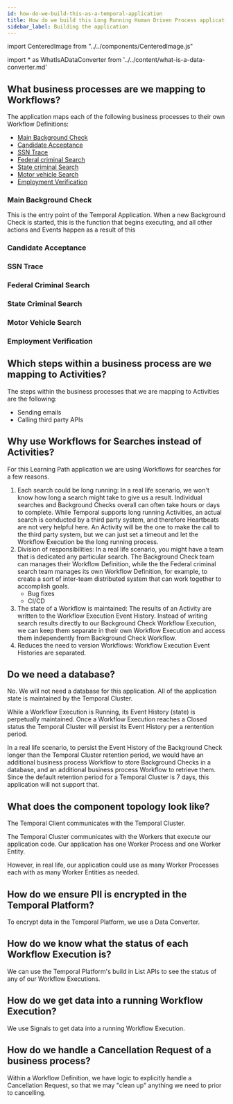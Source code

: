 ```yaml
---
id: how-do-we-build-this-as-a-temporal-application
title: How do we build this Long Running Human Driven Process application as a Temporal Application?
sidebar_label: Building the application
---
```


import CenteredImage from "../../components/CenteredImage.js"

<!-- prettier-ignore -->
import * as WhatIsADataConverter from '../../content/what-is-a-data-converter.md'

## What business processes are we mapping to Workflows?

The application maps each of the following business processes to their own Workflow Definitions:

- [Main Background Check](#main-background-check)
- [Candidate Acceptance](#candidate-acceptance)
- [SSN Trace](#ssn-trace)
- [Federal criminal Search](#federal-criminal-search)
- [State criminal Search](#state-criminal-search)
- [Motor vehicle Search](#motor-vehicle-search)
- [Employment Verification](#employment-verification)

### Main Background Check

This is the entry point of the Temporal Application.
When a new Background Check is started, this is the function that begins executing, and all other actions and Events happen as a result of this
<CenteredImage
imagePath="/diagrams/learning-path-main-background-check.svg"
imageSize="75"
title="Main Background Check Workflow Execution flow"
/>

<!--SNIPSTART background-checks-main-workflow-definition-->
<!--SNIPEND-->

### Candidate Acceptance

<CenteredImage
imagePath="/diagrams/learning-path-candidate-accept-flow.svg"
imageSize="100"
title="Candidate Acceptance Child Workflow Execution flow"
/>

<!--SNIPSTART background-checks-accept-workflow-definition-->
<!--SNIPEND-->

### SSN Trace

<CenteredImage
imagePath="/diagrams/learning-path-ssn-trace-flow.svg"
imageSize="100"
title="SSN Trace Child Workflow Execution flow"
/>

### Federal Criminal Search

<CenteredImage
imagePath="/diagrams/learning-path-federal-criminal-search-flow.svg"
imageSize="100"
title="Federal Criminal Search Child Workflow Execution flow"
/>

<!--SNIPSTART background-checks-federal-criminal-workflow-definition-->
<!--SNIPEND-->

### State Criminal Search

<CenteredImage
imagePath="/diagrams/learning-path-state-criminal-search-flow.svg"
imageSize="100"
title="State Criminal Search Child Workflow Execution flow"
/>

<!--SNIPSTART background-checks-state-criminal-workflow-definition-->
<!--SNIPEND-->

### Motor Vehicle Search

<CenteredImage
imagePath="/diagrams/learning-path-motor-vehicle-search-flow.svg"
imageSize="100"
title="State Criminal Search Child Workflow Execution flow"
/>

<!--SNIPSTART background-checks-motor-vehicle-workflow-definition-->
<!--SNIPEND-->

### Employment Verification

<CenteredImage
imagePath="/diagrams/learning-path-employment-verification-flow.svg"
imageSize="100"
title="Employment Verification Child Workflow Execution flow"
/>

<!--SNIPSTART background-checks-employment-verification-workflow-definition-->
<!--SNIPEND-->

## Which steps within a business process are we mapping to Activities?

The steps within the business processes that we are mapping to Activities are the following:

- Sending emails
- Calling third party APIs

## Why use Workflows for Searches instead of Activities?

For this Learning Path application we are using Workflows for searches for a few reasons.

1. Each search could be long running: In a real life scenario, we won't know how long a search might take to give us a result. Individual searches and Background Checks overall can often take hours or days to complete. While Temporal supports long running Activities, an actual search is conducted by a third party system, and therefore Heartbeats are not very helpful here. An Activity will be the one to make the call to the third party system, but we can just set a timeout and let the Workflow Execution be the long running process.
2. Division of responsibilities: In a real life scenario, you might have a team that is dedicated any particular search. The Background Check team can manages their Workflow Definition, while the the Federal criminal search team manages its own Workflow Definition, for example, to create a sort of inter-team distributed system that can work together to accomplish goals.
   - Bug fixes
   - CI/CD
3. The state of a Workflow is maintained: The results of an Activity are written to the Workflow Execution Event History. Instead of writing search results directly to our Background Check Workflow Execution, we can keep them separate in their own Workflow Execution and access them independently from Background Check Workflow.
4. Reduces the need to version Workflows: Workflow Execution Event Histories are separated.

## Do we need a database?

No. We will not need a database for this application.
All of the application state is maintained by the Temporal Cluster.

While a Workflow Execution is Running, its Event History (state) is perpetually maintained.
Once a Workflow Execution reaches a Closed status the Temporal Cluster will persist its Event History per a rentention period.

In a real life scenario, to persist the Event History of the Background Check longer than the Temporal Cluster retention period, we would have an additional business process Workflow to store Background Checks in a database, and an additional business process Workflow to retrieve them. Since the default retention period for a Temporal Cluster is 7 days, this application will not support that.

## What does the component topology look like?

<CenteredImage
imagePath="/diagrams/long-running-human-driven-workflow-component-topology.svg"
imageSize="75"
title="Long running human driven Workflow component topology"
/>

The Temporal Client communicates with the Temporal Cluster.

The Temporal Cluster communicates with the Workers that execute our application code.
Our application has one Worker Process and one Worker Entity.

However, in real life, our application could use as many Worker Processes each with as many Worker Entities as needed.

## How do we ensure PII is encrypted in the Temporal Platform?

To encrypt data in the Temporal Platform, we use a Data Converter.

## How do we know what the status of each Workflow Execution is?

We can use the Temporal Platform's build in List APIs to see the status of any of our Workflow Executions.

## How do we get data into a running Workflow Execution?

We use Signals to get data into a running Workflow Execution.

## How do we handle a Cancellation Request of a business process?

Within a Workflow Definition, we have logic to explicitly handle a Cancellation Request, so that we may "clean up" anything we need to prior to cancelling.
